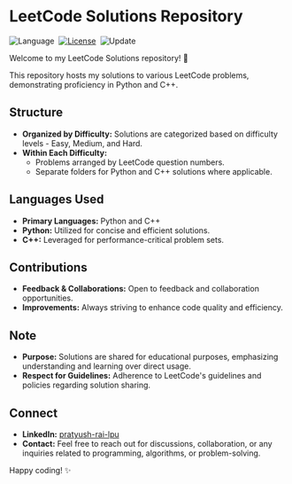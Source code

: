 # LeetCode Solutions Repository
![Language](https://img.shields.io/badge/language-Python%20%2F%20Modern%20C++-orange.svg)&nbsp;
[![License](https://img.shields.io/badge/license-MIT-blue.svg)](./LICENSE.md)&nbsp;
![Update](https://img.shields.io/badge/update-weekly-green.svg)&nbsp;

Welcome to my LeetCode Solutions repository! 🚀

This repository hosts my solutions to various LeetCode problems, demonstrating proficiency in Python and C++.

## Structure

- **Organized by Difficulty:** Solutions are categorized based on difficulty levels - Easy, Medium, and Hard.
- **Within Each Difficulty:**
  - Problems arranged by LeetCode question numbers.
  - Separate folders for Python and C++ solutions where applicable.

## Languages Used

- **Primary Languages:** Python and C++
- **Python:** Utilized for concise and efficient solutions.
- **C++:** Leveraged for performance-critical problem sets.

## Contributions

- **Feedback & Collaborations:** Open to feedback and collaboration opportunities.
- **Improvements:** Always striving to enhance code quality and efficiency.

## Note

- **Purpose:** Solutions are shared for educational purposes, emphasizing understanding and learning over direct usage.
- **Respect for Guidelines:** Adherence to LeetCode's guidelines and policies regarding solution sharing.

## Connect

- **LinkedIn:** [pratyush-rai-lpu](https://www.linkedin.com/in/pratyush-rai-lpu/)
- **Contact:** Feel free to reach out for discussions, collaboration, or any inquiries related to programming, algorithms, or problem-solving.

Happy coding! ✨

